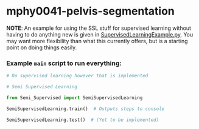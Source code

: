 # mphy0041-pelvis-segmentation


**NOTE**: An example for using the SSL stuff for supervised learning without having to do anything new is given in [SupervisedLearningExample.py](Semi_Supervised%2FSupervisedLearningExample.py).
You may want more flexibility than what this currently offers, but is a starting point on doing things easily.

### Example `main` script to run everything:

```python
# Do supervised learning however that is implemented

# Semi Supervised Learning

from Semi_Supervised import SemiSupervisedLearning

SemiSupervisedLearning.train()  # Outputs steps to console

SemiSupervisedLearning.test()  # (Yet to be implemented)
```